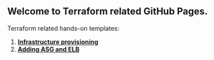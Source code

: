 ## Welcome to Terraform related GitHub Pages.
Terraform related hands-on templates:

1. [**Infrastructure provisioning**](https://github.com/MederD/terraform-us-east-2)
2. [**Adding ASG and ELB**](https://github.com/MederD/tf-asg-elb)

